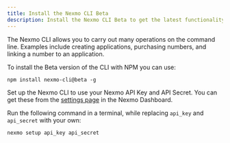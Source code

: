 ```yaml
---
title: Install the Nexmo CLI Beta
description: Install the Nexmo CLI Beta to get the latest functionality
---
```


The Nexmo CLI allows you to carry out many operations on the command line. Examples include creating applications, purchasing numbers, and linking a number to an application.

To install the Beta version of the CLI with NPM you can use:

``` shell
npm install nexmo-cli@beta -g
```

Set up the Nexmo CLI to use your Nexmo API Key and API Secret. You can get these from the [settings page](https://dashboard.nexmo.com/settings) in the Nexmo Dashboard.

Run the following command in a terminal, while replacing `api_key` and `api_secret` with your own:

```bash
nexmo setup api_key api_secret
```